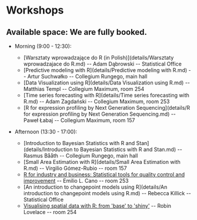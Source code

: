 # Workshops

## Available space: We are fully booked.

* Morning (9:00 - 12:30):
    + [Warsztaty wprowadzające do R (in Polish)](details/Warsztaty wprowadzajace do R.md) -- Adam Dąbrowski -- Statistical Office
    + [Predictive modeling with R](details/Predictive modeling with R.md) -- Artur Suchwałko -- Collegium Rungego, main hall 
    + [Data Visualization using R](details/Data Visualization using R.md) -- Matthias Templ -- Collegium Maximum, room 254
    + [Time series forecasting with R](details/Time series forecasting with R.md) -- Adam Zagdański -- Collegium Maximum, room 253
    + [R for expression profiling by Next Generation Sequencing](details/R for expression profiling by Next Generation Sequencing.md) -- Paweł Łabaj -- Collegium Maximum, room 157

* Afternoon (13:30 - 17:00):
    +  [Introduction to Bayesian Statistics with R and Stan](details/Introduction to Bayesian Statistics with R and Stan.md) -- Rasmus Bååth -- Collegium Rungego, main hall
    +  [Small Area Estimation with R](details/Small Area Estimation with R.md) -- Virgilio Gómez-Rubio -- room 157
    +  [R for industry and business: Statistical tools for quality control and improvement](details/R%20for%20industry%20and%20business:%20Statistical%20tools%20for%20quality%20control%20and%20improvement.md) -- Emilio L. Cano -- room 253 
    +  [An introduction to changepoint models using R](details/An introduction to changepoint models using R.md) -- Rebecca Killick -- Statistical Office
    +  [Visualising spatial data with R: from 'base' to 'shiny'](details/Visualising%20spatial%20data%20with%20R:%20from%20'base'%20to%20'shiny'.md) -- Robin Lovelace -- room 254
